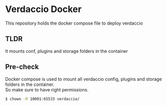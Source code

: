 # Verdaccio Docker
This repository holds the docker compose file to deploy verdaccio

## TLDR
It mounts conf, plugins and storage folders in the container

## Pre-check
Docker compose is used to mount all verdaccio config, plugins and storage folders in the container.  
So make sure to have right permissions.
```sh
$ chown -R 10001:65533 verdaccio/
```